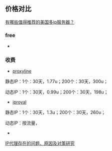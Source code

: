 


## 价格对比

[有哪些值得推荐的美国多ip服务器？](https://www.zhihu.com/question/264460995)

### free
- 

### 收费
- [proxyline](https://proxyline.net/en/?ref=148291)

静态IP：1个：30天，1.77u；200个：30天，300u；

动态IP：1个：30天，0.99u；200个：30天，198u；


- [iproyal](https://iproyal.cn/)

静态IP：1个：30天，1.3u；200个：30天，260u；

动态IP：按流量，

- []()


[IP代理存在的问题、原因及对策研究](https://mirror.xyz/dfarm.eth/2o7vZnOgJrn9nur3Eo16UwWR65Rh2hPy32qqetNRBgQ)



